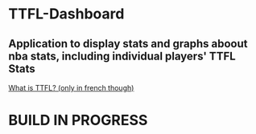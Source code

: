 # TTFL-Dashboard

## Application to display stats and graphs aboout nba stats, including individual players' TTFL Stats

[What is TTFL? (only in french though)](https://trashtalk.co/2016/10/05/la-trashtalk-fantasy-league-pour-les-nuls-cest-quoi-comment-jouer-on-peut-mexpliquer/)

# BUILD IN PROGRESS
